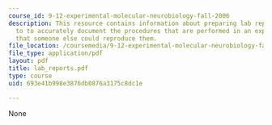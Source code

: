 ```yaml
---
course_id: 9-12-experimental-molecular-neurobiology-fall-2006
description: This resource contains information about preparing lab reports and how
  to to accurately document the procedures that are performed in an experiment so
  that someone else could reproduce them.
file_location: /coursemedia/9-12-experimental-molecular-neurobiology-fall-2006/693e41b998e3876db0876a3175c8dc1e_lab_reports.pdf
file_type: application/pdf
layout: pdf
title: lab_reports.pdf
type: course
uid: 693e41b998e3876db0876a3175c8dc1e

---
```

None